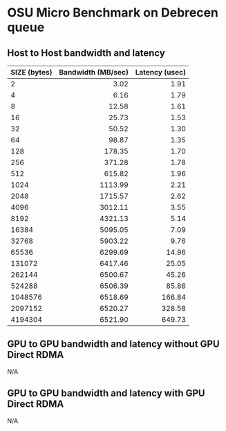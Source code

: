 # OSU Micro Benchmark on Debrecen queue

## Host to Host bandwidth and latency
| SIZE (bytes)   | Bandwidth (MB/sec) | Latency (usec) |
|:------------|----------:|-------:|
|2|3.02|1.91|
|4|6.16|1.79|
|8|12.58|1.61|
|16|25.73|1.53|
|32|50.52|1.30|
|64|98.87|1.35|
|128|178.35|1.70|
|256|371.28|1.78|
|512|615.82	|1.96|
|1024|1113.99|2.21|
|2048|1715.57|2.62|
|4096|3012.11|3.55|
|8192|4321.13|5.14|
|16384|5095.05|7.09|
|32768|5903.22|9.76|
|65536|6299.69|14.96|
|131072|6417.46|25.05|
|262144|6500.67|45.26|
|524288|6506.39|85.86|
|1048576|6518.69|166.84|
|2097152|6520.27|328.58|
|4194304|6521.90|649.73|
        
        

## GPU to GPU bandwidth and latency without GPU Direct RDMA
N/A

## GPU to GPU bandwidth and latency with GPU Direct RDMA
N/A
